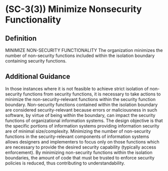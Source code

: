 
# (SC-3(3)) Minimize Nonsecurity Functionality

## Definition

MINIMIZE NON-SECURITY FUNCTIONALITY
The organization minimizes the number of non-security functions included within the isolation boundary containing security functions.

## Additional Guidance

In those instances where it is not feasible to achieve strict isolation of non-security functions from security functions, it is necessary to take actions to minimize the non-security-relevant functions within the security function boundary. Non-security functions contained within the isolation boundary are considered security-relevant because errors or maliciousness in such software, by virtue of being within the boundary, can impact the security functions of organizational information systems. The design objective is that the specific portions of information systems providing information security are of minimal size/complexity. Minimizing the number of non-security functions in the security-relevant components of information systems allows designers and implementers to focus only on those functions which are necessary to provide the desired security capability (typically access enforcement). By minimizing non-security functions within the isolation boundaries, the amount of code that must be trusted to enforce security policies is reduced, thus contributing to understandability.
